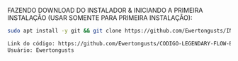 FAZENDO DOWNLOAD DO INSTALADOR & INICIANDO A PRIMEIRA INSTALAÇÃO (USAR SOMENTE PARA PRIMEIRA INSTALAÇÃO):

```bash
sudo apt install -y git && git clone https://github.com/Ewertongusts/INSTALADOR-LEGENDARY-FLOW-BUILDER.git && cd INSTALADOR-LEGENDARY-FLOW-BUILDER && sudo chmod -R 777 install_primaria && cd && cd INSTALADOR-LEGENDARY-FLOW-BUILDER && sudo ./install_primaria

Link do código: https://github.com/Ewertongusts/CODIGO-LEGENDARY-FLOW-BUILDER.git
Usuário: Ewertongusts
